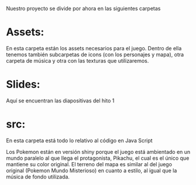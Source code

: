 Nuestro proyecto se divide por ahora en las siguientes carpetas

# Assets:
  En esta carpeta están los assets necesarios para el juego. Dentro de ella tenemos también subcarpetas de icons (con los personajes y mapa), otra carpeta de música y otra con las texturas que utilizaremos.
  
# Slides: 
  Aquí se encuentran las diapositivas del hito 1
  
# src:
En esta carpeta está todo lo relativo al código en Java Script


Los Pokemon están en versión shiny porque el juego está ambientado en un mundo paralelo al que llega el protagonista, Pikachu, el cual es el único que mantiene su color original. El terreno del mapa es similar al del juego original (Pokemon Mundo Misterioso) en cuanto a estilo, al igual que la música de fondo utilizada.
